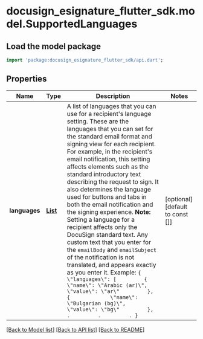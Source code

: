 # docusign_esignature_flutter_sdk.model.SupportedLanguages

## Load the model package
```dart
import 'package:docusign_esignature_flutter_sdk/api.dart';
```

## Properties
Name | Type | Description | Notes
------------ | ------------- | ------------- | -------------
**languages** | [**List<NameValue>**](NameValue.md) | A list of languages that you can use for a recipient's language setting. These are the languages that you can set for the standard email format and signing view for each recipient.  For example, in the recipient's email notification, this setting affects elements such as the standard introductory text describing the request to sign. It also determines the language used for buttons and tabs in both the email notification and the signing experience.  **Note:** Setting a language for a recipient affects only the DocuSign standard text. Any custom text that you enter for the `emailBody` and `emailSubject` of the notification is not translated, and appears exactly as you enter it.  Example:  ``` {     \"languages\": [         {             \"name\": \"Arabic (ar)\",             \"value\": \"ar\"         },         {             \"name\": \"Bulgarian (bg)\",             \"value\": \"bg\"         },         .         .         . } ``` | [optional] [default to const []]

[[Back to Model list]](../README.md#documentation-for-models) [[Back to API list]](../README.md#documentation-for-api-endpoints) [[Back to README]](../README.md)


